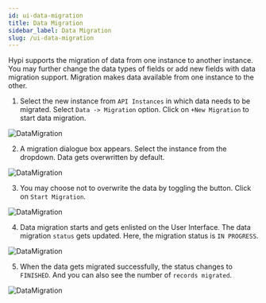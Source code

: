 ```yaml
---
id: ui-data-migration
title: Data Migration
sidebar_label: Data Migration
slug: /ui-data-migration
---
```


Hypi supports the migration of data from one instance to another instance. You may further change the data types of fields or add new fields with data migration support. Migration makes data available from one instance to the other.

1. Select the new instance from `API Instances` in which data needs to be migrated. Select `Data -> Migration` option. Click on `+New Migration` to start data migration.

![DataMigration](/img/UI-Data-Migration-1.PNG)

2. A migration dialogue box appears. Select the instance from the dropdown. Data gets overwritten by default.

![DataMigration](/img/UI-Data-Migration-2.PNG)

3. You may choose not to overwrite the data by toggling the button. Click on `Start Migration`.

![DataMigration](/img/UI-Data-Migration-3.PNG)

4. Data migration starts and gets enlisted on the User Interface. The data migration `status` gets updated. Here, the migration status is `IN PROGRESS`.

![DataMigration](/img/UI-Data-Migration-4.PNG)

5. When the data gets migrated successfully, the status changes to `FINISHED`. And you can also see the number of `records migrated`.

![DataMigration](/img/UI-Data-Migration-5.png)

